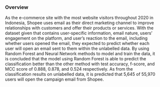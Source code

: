 ### Overview
As the e-commerce site with the most website visitors throughout 2020 in Indonesia, Shopee uses email as their direct marketing channel to improve relationships with customers and offer their products or services. With the dataset given that contains user-specific information, email nature, users’ engagement on the platform, and user’s reaction to the email, including whether users opened the email, they expected to predict whether each user will open an email sent to them within the unlabelled data. By using Random Forest and Neural Network methods to model and train the data, it is concluded that the model using Random Forest is able to predict the classification better than the other method with test accuracy, f-score, and MCC score of 0.888, 0.878, and 0.524 respectively. As from the classification results on unlabelled data, it is predicted that 5,645 of 55,970 users will open the campaign email from Shopee.
